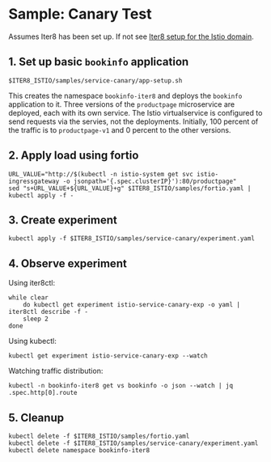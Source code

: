 # Sample: Canary Test

Assumes Iter8 has been set up. If not see [Iter8 setup for the Istio domain](https://github.com/kalantar/i8-istio).

## 1. Set up basic `bookinfo` application

    $ITER8_ISTIO/samples/service-canary/app-setup.sh

This creates the namespace `bookinfo-iter8` and deploys the `bookinfo` application to it. Three versions of the `productpage` microservice are deployed, each with its own service.
The Istio virtualservice is configured to send requests via the servies, not the deployments. Initially, 100 percent of the traffic is to `productpage-v1` and 0 percent to the other versions.

## 2. Apply load using fortio

    URL_VALUE="http://$(kubectl -n istio-system get svc istio-ingressgateway -o jsonpath='{.spec.clusterIP}'):80/productpage"
    sed "s+URL_VALUE+${URL_VALUE}+g" $ITER8_ISTIO/samples/fortio.yaml | kubectl apply -f -

## 3. Create experiment

    kubectl apply -f $ITER8_ISTIO/samples/service-canary/experiment.yaml

## 4. Observe experiment

Using iter8ctl:

    while clear
        do kubectl get experiment istio-service-canary-exp -o yaml | iter8ctl describe -f -
        sleep 2
    done

Using kubectl:

    kubectl get experiment istio-service-canary-exp --watch

Watching traffic distribution:

    kubectl -n bookinfo-iter8 get vs bookinfo -o json --watch | jq .spec.http[0].route

## 5. Cleanup

    kubectl delete -f $ITER8_ISTIO/samples/fortio.yaml
    kubectl delete -f $ITER8_ISTIO/samples/service-canary/experiment.yaml
    kubectl delete namespace bookinfo-iter8
